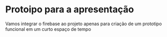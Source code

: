 # Protoipo para a apresentação

Vamos integrar o firebase ao projeto apenas para criação de um prototipo funcional em um curto espaço de tempo

